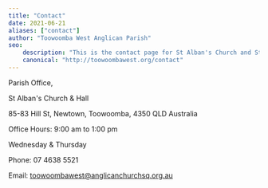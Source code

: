 ```yaml
---
title: "Contact"
date: 2021-06-21
aliases: ["contact"]
author: "Toowoomba West Anglican Parish"
seo: 
    description: "This is the contact page for St Alban's Church and St Augustine's Church Toowoomba"
    canonical: "http://toowoombawest.org/contact"
---
```





Parish Office,

St Alban's Church & Hall

85-83 Hill St, Newtown, Toowoomba, 4350 QLD Australia

​Office Hours: 9:00 am to 1:00 pm

Wednesday & Thursday

Phone: 07 4638 5521

Email: toowoombawest@anglicanchurchsq.org.au 
